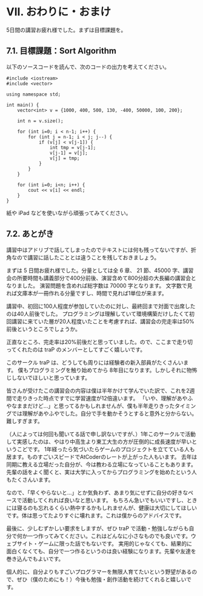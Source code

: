 # VII. おわりに・おまけ

5日間の講習お疲れ様でした。まずは目標課題を。

## 7.1. 目標課題：Sort Algorithm

以下のソースコードを読んで、次のコードの出力を考えてください。

```cpp:line-numbers
#include <iostream>
#include <vector>

using namespace std;

int main() {
    vector<int> v = {1000, 400, 500, 130, -400, 50000, 100, 200};

    int n = v.size();

    for (int i=0; i < n-1; i++) {
        for (int j = n-1; i < j; j--) {
            if (v[j] < v[j-1]) {
                int tmp = v[j-1];
                v[j-1] = v[j];
                v[j] = tmp;
            }
        }
    }

    for (int i=0; i<n; i++) {
        cout << v[i] << endl;
    }
}
```

紙や iPad などを使いながら頑張ってみてください。

## 7.2. あとがき

講習中はアドリブで話してしまったのでテキストには何も残ってないですが、折角なので講習に話したこととは違うことを残しておきましょう。

まずは 5 日間お疲れ様でした。分量としては全 6 章、 21 節、45000 字、講習会の所要時間も講義部分で400分前後、演習含めて800分超の大長編の講習会となりました。
演習問題を含めれば総字数は 70000 字となります。 文字数で見れば文庫本が一冊作れる分量ですし、時間で見れば1単位が来ます。

講習中、初回に100人程度が参加していたのに対し、最終回まで対面で出席したのは40人前後でした。
プログラミングは理解していて環境構築だけしたくて初回講習に来ていた層が20人程度いたことを考慮すれば、講習会の完走率は50%前後というところでしょうか。

正直なところ、完走率は20%前後だと思っていました。ので、ここまで走り切ってくれたのは traP のメンバーとしてすごく嬉しいです。

このサークル traP は、どうしても周りには経験者の新入部員がたくさんいます。
僕もプログラミングを触り始めてから 8年目になります。しかしそれに物怖じしないでほしいと思っています。

皆さんが受けたこの講習会の内容は僕は半年かけて学んでいた訳で、これを2週間で走りきった時点ですでに学習速度が12倍違います。
「いや、理解があやふやなままだけど…」と思ってるかもしれませんが、僕も半年走りきったタイミングでは理解があやふやでした。自分で手を動かそうとすると意外と分からない。難しすぎます。

（人によっては何回も聞いてる話で申し訳ないですが、）1年このサークルで活動して実感したのは、やはり中高生より東工大生の方が圧倒的に成長速度が早いというこどです。
1年経ったら気づいたらゲームのプロジェクトを立てている人も居ます。ものすごいスピードでAtCoderのレートが上がった人もいます。
去年は同期に教える立場だった自分が、今は教わる立場になっていることもあります。
先輩の話をよく聞くと、実は大学に入ってからプログラミングを始めたという人もたくさんいます。

なので、「早くやらないと…」とか気負わず、あまり気にせずに自分の好きなペースで活動してくれれば良いなと思います。
もちろん急いでもいいですし、ときには寝るのも忘れるくらい熱中するかもしれませんが、健康は大切にしてほしいです。体は思ってたよりすぐに壊れます。これは僕からのアドバイスです。

最後に、少しむずかしい要求をしますが、ぜひ traP で活動・勉強しながらも自分で何か一つ作ってみてください。これはどんなに小さなものでも良いです。ウェブサイト・ゲームに限った話でもないです。
実用的じゃなくても、結果的に面白くなくても、自分で一つ作るというのは良い経験になります。先輩や友達を巻き込んでもよいです。

個人的に、自分よりもすごいプログラマーを無限人育てたいという野望があるので、ぜひ（僕のためにも！）今後も勉強・創作活動を続けてくれると嬉しいです。